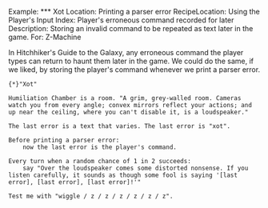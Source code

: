 Example: *** Xot
Location: Printing a parser error
RecipeLocation: Using the Player's Input
Index: Player's erroneous command recorded for later
Description: Storing an invalid command to be repeated as text later in the game.
For: Z-Machine

  
In Hitchhiker's Guide to the Galaxy, any erroneous command the player types can return to haunt them later in the game. We could do the same, if we liked, by storing the player's command whenever we print a parser error.

  

``` inform7
{*}"Xot"

Humiliation Chamber is a room. "A grim, grey-walled room. Cameras watch you from every angle; convex mirrors reflect your actions; and up near the ceiling, where you can't disable it, is a loudspeaker."

The last error is a text that varies. The last error is "xot".

Before printing a parser error:
	now the last error is the player's command.

Every turn when a random chance of 1 in 2 succeeds:
	say "Over the loudspeaker comes some distorted nonsense. If you listen carefully, it sounds as though some fool is saying '[last error], [last error], [last error]!'"

Test me with "wiggle / z / z / z / z / z / z".
```

